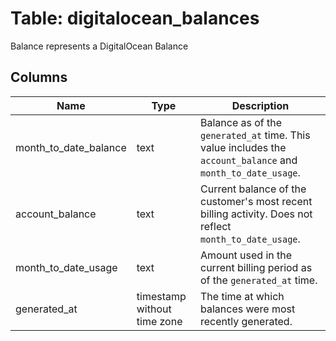 
# Table: digitalocean_balances
Balance represents a DigitalOcean Balance
## Columns
| Name        | Type           | Description  |
| ------------- | ------------- | -----  |
|month_to_date_balance|text|Balance as of the `generated_at` time.  This value includes the `account_balance` and `month_to_date_usage`.|
|account_balance|text|Current balance of the customer's most recent billing activity.  Does not reflect `month_to_date_usage`.|
|month_to_date_usage|text|Amount used in the current billing period as of the `generated_at` time.|
|generated_at|timestamp without time zone|The time at which balances were most recently generated.|
